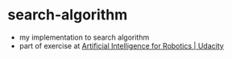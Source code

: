 # search-algorithm
* my implementation to search algorithm 
*   part of exercise at   [Artificial Intelligence for Robotics | Udacity](https://www.udacity.com/course/artificial-intelligence-for-robotics--cs373)
